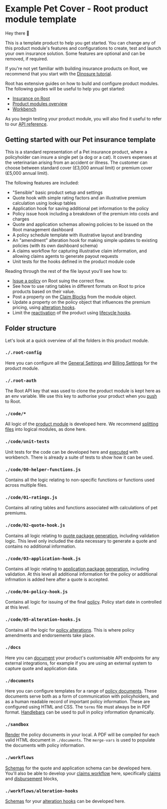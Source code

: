 # Example Pet Cover - Root product module template

Hey there 👋

This is a template product to help you get started. You can change any of this product module's features and configurations to create, test and launch your own insurance solution. Some features are optional and can be removed, if required.

If you're not yet familiar with building insurance products on Root, we recommend that you start with the [Dinosure tutorial](https://docs.rootplatform.com/docs/workbench-setup).

Root has extensive guides on how to build and configure product modules. The following guides will be useful to help you get started:

- [Insurance on Root](https://docs.rootplatform.com/docs/overview)
- [Product modules overview](https://docs.rootplatform.com/docs/product-modules-overview)
- [Workbench](https://docs.rootplatform.com/docs/workbench)

As you begin testing your product module, you will also find it useful to refer to our [API reference](https://docs.rootplatform.com/reference/getting-started-1).

## Getting started with our Pet insurance template

This is a standard representation of a Pet insurance product, where a policyholder can insure a single pet (a dog or a cat). It covers expenses at the veterinarian arising from an accident or illness. The customer can choose between standard cover (£3,000 annual limit) or premium cover (£5,000 annual limit).

The following features are included:

- "Sensible" basic product setup and settings
- Quote hook with simple rating factors and an illustrative premium calculation using lookup tables
- Application hook for saving additional pet information to the policy
- Policy issue hook including a breakdown of the premium into costs and charges
- Quote and application schemas allowing policies to be issued on the Root management dashboard
- A policy schedule template with illustrative layout and branding
- An "amendment" alteration hook for making simple updates to existing policies (with its own dashboard schema)
- A claims workflow for capturing illustrative claim information, and allowing claims agents to generate payout requests
- Unit tests for the hooks defined in the product module code

Reading through the rest of the file layout you'll see how to:

- [Issue a policy](https://docs.rootplatform.com/docs/policy-issuing) on Root suing the correct flow.
- See how to use rating tables in different formats on Root to price products based on their value.
- Post a property on the [Claim Blocks](https://docs.rootplatform.com/docs/claims-workflow) from the module object.
- Update a property on the policy object that influences the premium pricing, using [alteration hooks](https://docs.rootplatform.com/docs/alteration-hooks).
- Limit the [reactivation](https://docs.rootplatform.com/docs/reactivation-hook) of the product using [lifecycle hooks](https://docs.rootplatform.com/docs/lifecycle-hooks).

## Folder structure

Let's look at a quick overview of all the folders in this product module.

### `./.root-config`

Here you can configure all the [General Settings](https://docs.rootplatform.com/docs/general-settings) and [Billing Settings](https://docs.rootplatform.com/docs/billing-settings) for the product module.

### `./.root-auth`

The Root API key that was used to clone the product module is kept here as an env variable. We use this key to authorise your product when you [push](https://docs.rootplatform.com/docs/workbench-commands#rp-push) to Root.

### `./code/*`

All logic of the [product module](https://docs.rootplatform.com/docs/product-module-code) is developed here. We recommend [splitting files](https://docs.rootplatform.com/docs/coding-standards#file-structure) into logical modules, as done here.

### `./code/unit-tests`

Unit tests for the code can be developed here and [executed](https://docs.rootplatform.com/docs/workbench-commands#rp-test) with workbench. There is already a suite of tests to show how it can be used.

### `./code/00-helper-functions.js`

Contains all the logic relating to non-specific functions or functions used across multiple files.

### `./code/01-ratings.js`

Contains all rating tables and functions associated with calculations of pet premiums.

### `./code/02-quote-hook.js`

Contains all logic relating to [quote package generation](https://docs.rootplatform.com/docs/quote-hook), including validation logic. This level only included the data necessary to generate a quote and contains no additional information.

### `./code/03-application-hook.js`

Contains all logic relating to [application package generation](https://docs.rootplatform.com/docs/application-hook), including validation. At this level all additional information for the policy or additional infrmation is added here after a quote is accepted.

### `./code/04-policy-hook.js`

Contains all logic for issuing of the final [policy](https://docs.rootplatform.com/docs/policy-issue-hook). Policy start date in controlled at this level.

### `./code/05-alteration-hooks.js`

Contains all the logic for [policy alterations](https://docs.rootplatform.com/docs/alteration-hooks). This is where policy amendments and endorsements take place.

### `./docs`

Here you can [document](https://docs.rootplatform.com/docs/api-docs) your product's customisable API endpoints for any external integrations, for example if you are using an external system to capture quote and application data.

### `./documents`

Here you can configure templates for a range of [policy documents](https://docs.rootplatform.com/docs/policy-documents). These documents serve both as a form of communication with policyholders, and as a human readable record of important policy information. These are configured using HTML and CSS. The `terms` file must always be in PDF format. [Handlebars](https://docs.rootplatform.com/docs/handlebars) can be used to pull in policy information dynamically.

### `./sandbox`

[Render](https://docs.rootplatform.com/docs/workbench-commands#rp-render) the policy documents in your local. A PDF will be compiled for each valid HTML document in `./documents`. The `merge-vars` is used to populate the documents with policy information.

### `./workflows`

[Schemas](https://docs.rootplatform.com/docs/schemas) for the quote and application schema can be developed here. You'll also be able to develop your [claims workflow](https://docs.rootplatform.com/docs/claims-blocks-overview) here, specifically [claims](https://docs.rootplatform.com/docs/claims-blocks-reference) and [disbursement](https://docs.rootplatform.com/docs/disbursement-blocks) blocks,

### `./workflows/alteration-hooks`

[Schemas](https://docs.rootplatform.com/docs/schemas) for your [alteration hooks](https://docs.rootplatform.com/docs/alteration-hooks) can be developed here.
